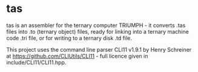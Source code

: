 # tas

tas is an assembler for the ternary computer TRIUMPH - it converts .tas files into .to (ternary object) files, ready for linking into a ternary machine code .tri file, or for writing to a ternary disk .td file.

This project uses the command line parser CLI11 v1.9.1 by Henry Schreiner at https://github.com/CLIUtils/CLI11 - full licence given in include/CLI11/CLI11.hpp.